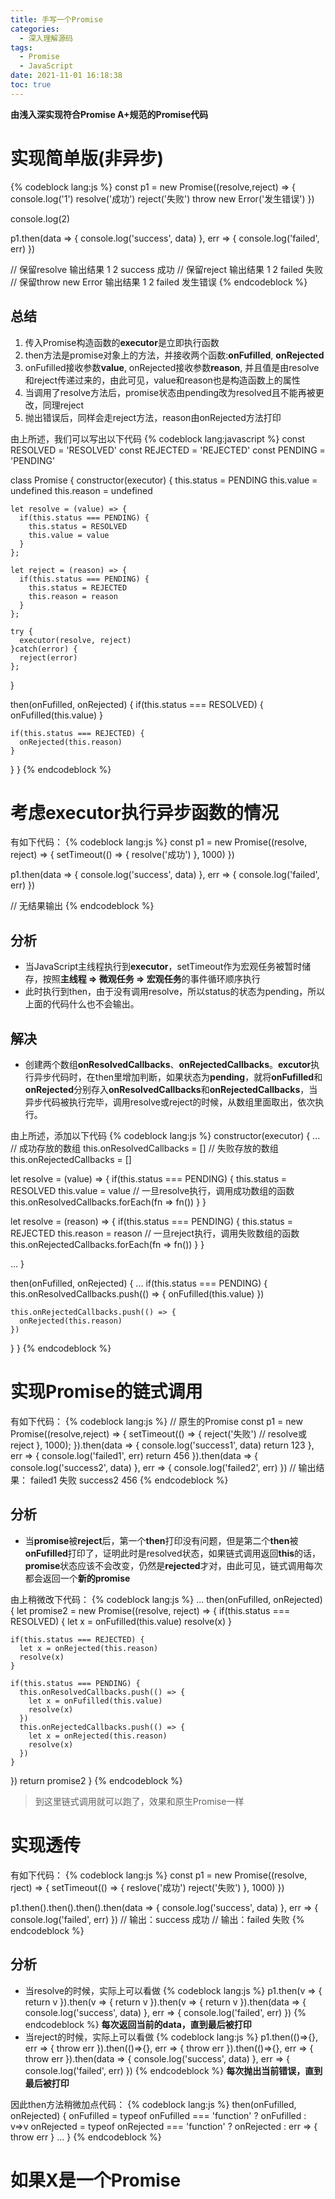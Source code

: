 ```yaml
---
title: 手写一个Promise
categories:
  - 深入理解源码
tags:
  - Promise
  - JavaScript
date: 2021-11-01 16:18:38
toc: true
---
```

**由浅入深实现符合Promise A+规范的Promise代码**

<!-- more -->

# 实现简单版(非异步)
{% codeblock lang:js %}
const p1 = new Promise((resolve,reject) => {
  console.log('1')
  resolve('成功')
  reject('失败')
  throw new Error('发生错误')
})

console.log(2)

p1.then(data => {
  console.log('success', data)
}, err => {
  console.log('failed', err)
})

// 保留resolve 输出结果 1 2 success 成功
// 保留reject 输出结果 1 2 failed 失败
// 保留throw new Error 输出结果 1 2 failed 发生错误
{% endcodeblock %}

## 总结
1. 传入Promise构造函数的**executor**是立即执行函数
2. then方法是promise对象上的方法，并接收两个函数:**onFufilled**, **onRejected**
3. onFufilled接收参数**value**, onRejected接收参数**reason**, 并且值是由resolve和reject传递过来的，由此可见，value和reason也是构造函数上的属性
4. 当调用了resolve方法后，promise状态由pending改为resolved且不能再被更改，同理reject
5. 抛出错误后，同样会走reject方法，reason由onRejected方法打印

由上所述，我们可以写出以下代码
{% codeblock lang:javascript %}
const RESOLVED = 'RESOLVED'
const REJECTED = 'REJECTED'
const PENDING = 'PENDING'

class Promise {
  constructor(executor) {
    this.status = PENDING
    this.value = undefined
    this.reason = undefined

    let resolve = (value) => {
      if(this.status === PENDING) {
        this.status = RESOLVED
        this.value = value
      }
    };

    let reject = (reason) => {
      if(this.status === PENDING) {
        this.status = REJECTED
        this.reason = reason
      }
    };

    try {
      executor(resolve, reject)
    }catch(error) {
      reject(error)
    };
  }

  then(onFufilled, onRejected) {
    if(this.status === RESOLVED) {
      onFufilled(this.value)
    }

    if(this.status === REJECTED) {
      onRejected(this.reason)
    }
  }
}
{% endcodeblock %}

# 考虑executor执行异步函数的情况
有如下代码：
{% codeblock lang:js %}
const p1 = new Promise((resolve, reject) => {
  setTimeout(() => {
    resolve('成功')
  }, 1000)
})

p1.then(data => {
  console.log('success', data)
}, err => {
  console.log('failed', err)
})

// 无结果输出
{% endcodeblock %}
## 分析
- 当JavaScript主线程执行到**executor**，setTimeout作为宏观任务被暂时储存，按照**主线程 => 微观任务 => 宏观任务**的事件循环顺序执行
- 此时执行到then，由于没有调用resolve，所以status的状态为pending，所以上面的代码什么也不会输出。

## 解决
- 创建两个数组**onResolvedCallbacks**、**onRejectedCallbacks**。**excutor**执行异步代码时，在then里增加判断，如果状态为**pending**，就将**onFufilled**和**onRejected**分别存入**onResolvedCallbacks**和**onRejectedCallbacks**，当异步代码被执行完毕，调用resolve或reject的时候，从数组里面取出，依次执行。

由上所述，添加以下代码
{% codeblock lang:js %}
constructor(executor) {
  ...
  // 成功存放的数组
  this.onResolvedCallbacks = []
  // 失败存放的数组
  this.onRejectedCallbacks = []
  
  let resolve = (value) => {
    if(this.status === PENDING) {
      this.status = RESOLVED
      this.value = value
      // 一旦resolve执行，调用成功数组的函数
      this.onResolvedCallbacks.forEach(fn => fn())
    }
  }

  let resolve = (reason) => {
    if(this.status === PENDING) {
      this.status = REJECTED
      this.reason = reason
      // 一旦reject执行，调用失败数组的函数
      this.onRejectedCallbacks.forEach(fn => fn())
    }
  }

  ...
}

then(onFufilled, onRejected) {
  ...
  if(this.status === PENDING) {
    this.onResolvedCallbacks.push(() => {
      onFufilled(this.value)
    })

    this.onRejectedCallbacks.push(() => {
      onRejected(this.reason)
    })
  }
}
{% endcodeblock %}

# 实现Promise的链式调用

有如下代码：
{% codeblock lang:js %}
// 原生的Promise
const p1 = new Promise((resolve,reject) => {
  setTimeout(() => {
    <!-- resolve('成功') -->
    reject('失败')
    // resolve或reject
  }, 1000);
}).then(data => {
  console.log('success1', data)
  return 123
}, err => {
  console.log('failed1', err)
  return 456
}).then(data => {
  console.log('success2', data)
}, err => {
  console.log('failed2', err)
})
// 输出结果： failed1 失败 success2 456
{% endcodeblock %}

## 分析

- 当**promise**被**reject**后，第一个**then**打印没有问题，但是第二个**then**被**onFufilled**打印了，证明此时是resolved状态，如果链式调用返回**this**的话，**promise**状态应该不会改变，仍然是**rejected**才对，由此可见，链式调用每次都会返回一个**新的promise**

由上稍微改下代码：
{% codeblock lang:js %}
...
then(onFufilled, onRejected) {
  let promise2 = new Promise((resolve, reject) => {
    if(this.status === RESOLVED) {
      let x = onFufilled(this.value)
      resolve(x)
    }

    if(this.status === REJECTED) {
      let x = onRejected(this.reason)
      resolve(x)
    }

    if(this.status === PENDING) { 
      this.onResolvedCallbacks.push(() => { 
        let x = onFufilled(this.value) 
        resolve(x) 
      }) 
      this.onRejectedCallbacks.push(() => { 
        let x = onRejected(this.reason) 
        resolve(x) 
      }) 
    }
  })
  return promise2
}
{% endcodeblock %}

>到这里链式调用就可以跑了，效果和原生Promise一样

# 实现透传
有如下代码：
{% codeblock lang:js %}
const p1 = new Promise((resolve, rject) => {
  setTimeout(() => {
    reslove('成功')
    reject('失败')
  }, 1000)
})

p1.then().then().then().then(data => {
  console.log('success', data)
}, err => {
  console.log('failed', err)
})
// 输出：success 成功
// 输出：failed 失败
{% endcodeblock %}
## 分析
- 当resolve的时候，实际上可以看做
  {% codeblock lang:js %}
    p1.then(v => {
      return v
    }).then(v => {
      return v
    }).then(v => {
      return v
    }).then(data => {
      console.log('success', data) 
    }, err => {
      console.log('failed', err)
    })
  {% endcodeblock %}
  **每次返回当前的data，直到最后被打印**
- 当reject的时候，实际上可以看做
  {% codeblock lang:js %}
    p1.then(()=>{}, err => {
      throw err
    }).then(()=>{}, err => {
      throw err
    }).then(()=>{}, err => {
      throw err
    }).then(data => { 
      console.log('success', data) 
    }, err => { 
      console.log('failed', err) 
    })
  {% endcodeblock %}
  **每次抛出当前错误，直到最后被打印**

因此then方法稍微加点代码：
{% codeblock lang:js %}
then(onFufilled, onRejected) {
  onFufilled = typeof onFufilled === 'function' ? onFufilled : v=>v
  onRejected = typeof onRejected === 'function' ? onRejected : err => { throw err }
  ...
}
{% endcodeblock %}

# 如果X是一个Promise